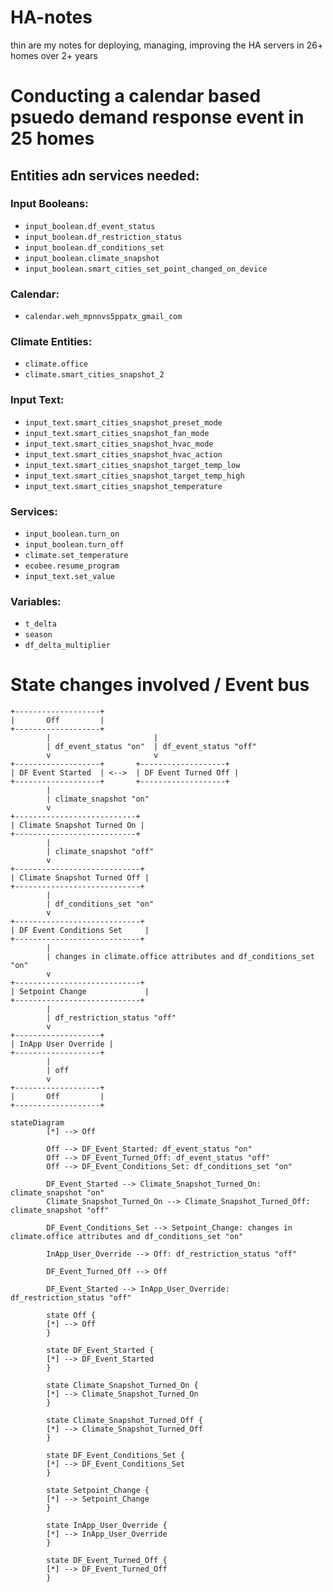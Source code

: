 # HA-notes
thin are my notes for deploying, managing, improving the HA servers in 26+ homes over 2+ years 


# Conducting a calendar based psuedo demand response event in 25 homes

## Entities adn services needed: 
### Input Booleans:
- `input_boolean.df_event_status`
- `input_boolean.df_restriction_status`
- `input_boolean.df_conditions_set`
- `input_boolean.climate_snapshot`
- `input_boolean.smart_cities_set_point_changed_on_device`

### Calendar:
- `calendar.weh_mpnnvs5ppatx_gmail_com`

### Climate Entities:
- `climate.office`
- `climate.smart_cities_snapshot_2`

### Input Text:
- `input_text.smart_cities_snapshot_preset_mode`
- `input_text.smart_cities_snapshot_fan_mode`
- `input_text.smart_cities_snapshot_hvac_mode`
- `input_text.smart_cities_snapshot_hvac_action`
- `input_text.smart_cities_snapshot_target_temp_low`
- `input_text.smart_cities_snapshot_target_temp_high`
- `input_text.smart_cities_snapshot_temperature`

### Services:
- `input_boolean.turn_on`
- `input_boolean.turn_off`
- `climate.set_temperature`
- `ecobee.resume_program`
- `input_text.set_value`

### Variables:
- `t_delta`
- `season`
- `df_delta_multiplier`


# State changes involved / Event bus
```
+-------------------+
|       Off         |
+-------------------+
        |                       | 
        | df_event_status "on"  | df_event_status "off"
        v                       v
+-------------------+       +-------------------+
| DF Event Started  | <-->  | DF Event Turned Off |
+-------------------+       +-------------------+
        |
        | climate_snapshot "on"
        v
+---------------------------+
| Climate Snapshot Turned On |
+---------------------------+
        |
        | climate_snapshot "off"
        v
+----------------------------+
| Climate Snapshot Turned Off |
+----------------------------+
        |
        | df_conditions_set "on"
        v
+----------------------------+
| DF Event Conditions Set     |
+----------------------------+
        |
        | changes in climate.office attributes and df_conditions_set "on"
        v
+----------------------------+
| Setpoint Change             |
+----------------------------+
        |
        | df_restriction_status "off"
        v
+-------------------+
| InApp User Override |
+-------------------+
        |
        | off
        v
+-------------------+
|       Off         |
+-------------------+
```

```mermaid
stateDiagram
        [*] --> Off
        
        Off --> DF_Event_Started: df_event_status "on"
        Off --> DF_Event_Turned_Off: df_event_status "off"
        Off --> DF_Event_Conditions_Set: df_conditions_set "on"
        
        DF_Event_Started --> Climate_Snapshot_Turned_On: climate_snapshot "on"
        Climate_Snapshot_Turned_On --> Climate_Snapshot_Turned_Off: climate_snapshot "off"
        
        DF_Event_Conditions_Set --> Setpoint_Change: changes in climate.office attributes and df_conditions_set "on"
        
        InApp_User_Override --> Off: df_restriction_status "off"
        
        DF_Event_Turned_Off --> Off
        
        DF_Event_Started --> InApp_User_Override: df_restriction_status "off"
        
        state Off {
        [*] --> Off
        }
        
        state DF_Event_Started {
        [*] --> DF_Event_Started
        }
        
        state Climate_Snapshot_Turned_On {
        [*] --> Climate_Snapshot_Turned_On
        }
        
        state Climate_Snapshot_Turned_Off {
        [*] --> Climate_Snapshot_Turned_Off
        }
        
        state DF_Event_Conditions_Set {
        [*] --> DF_Event_Conditions_Set
        }
        
        state Setpoint_Change {
        [*] --> Setpoint_Change
        }
        
        state InApp_User_Override {
        [*] --> InApp_User_Override
        }
        
        state DF_Event_Turned_Off {
        [*] --> DF_Event_Turned_Off
        }
```
